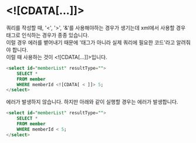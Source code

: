 \<![CDATA[...]]>
===
쿼리를 작성할 때, '<', '>', '&'를 사용해야하는 경우가 생기는데 xml에서 사용할 경우 태그로 인식하는 경우가 종종 있습니다.  
이럴 경우 에러를 뱉어내기 때문에 '태그가 아니라 실제 쿼리에 필요한 코드'라고 알려줘야 합니다.  
이럴 때 사용하는 것이 \<![CDATA[...]]>입니다.  

```sql
<select id="memberList" resultType="">
    SELECT * 
    FROM member
    WHERE memberId <![CDATA[ < ]]> 5;
</select>
```
에러가 발생하지 않습니다.  하지만 아래와 같이 실행할 경우는 에러가 발생합니다.  
```sql
<select id="memberList" resultType="">
    SELECT * 
    FROM member
    WHERE memberId < 5;
</select>
```
